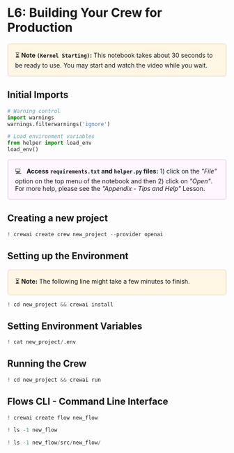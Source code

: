 # L6: Building Your Crew for Production

<p style="background-color:#fff6e4; padding:15px; border-width:3px; border-color:#f5ecda; border-style:solid; border-radius:6px"> ⏳ <b>Note <code>(Kernel Starting)</code>:</b> This notebook takes about 30 seconds to be ready to use. You may start and watch the video while you wait.</p>

## Initial Imports


```python
# Warning control
import warnings
warnings.filterwarnings('ignore')

# Load environment variables
from helper import load_env
load_env()
```

<p style="background-color:#fff6ff; padding:15px; border-width:3px; border-color:#efe6ef; border-style:solid; border-radius:6px"> 💻 &nbsp; <b>Access <code>requirements.txt</code> and <code>helper.py</code> files:</b> 1) click on the <em>"File"</em> option on the top menu of the notebook and then 2) click on <em>"Open"</em>. For more help, please see the <em>"Appendix - Tips and Help"</em> Lesson.</p>

## Creating a new project


```python
! crewai create crew new_project --provider openai
```

## Setting up the Environment

<p style="background-color:#fff6e4; padding:15px; border-width:3px; border-color:#f5ecda; border-style:solid; border-radius:6px"> ⏳ <b>Note</code>:</b> The following line might take a few minutes to finish.</p>


```python
! cd new_project && crewai install
```

## Setting Environment Variables


```python
! cat new_project/.env
```

## Running the Crew


```python
! cd new_project && crewai run
```

## Flows CLI - Command Line Interface


```python
! crewai create flow new_flow
```


```python
! ls -1 new_flow
```


```python
! ls -1 new_flow/src/new_flow/
```


```python

```


```python

```


```python

```


```python

```


```python

```


```python

```
